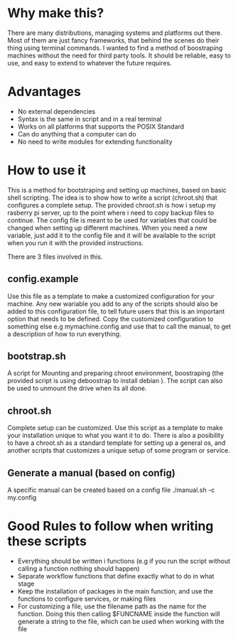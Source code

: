 # Why make this?

There are many distributions, managing systems and platforms out there. Most of them are just fancy frameworks, that behind the scenes do their thing using terminal commands. I wanted to find a method of boostraping machines without the need for third party tools. It should be reliable, easy to use, and easy to extend to whatever the future requires.

# Advantages

* No external dependencies
* Syntax is the same in script and in a real terminal
* Works on all platforms that supports the POSIX Standard
* Can do anything that a computer can do
* No need to write modules for extending functionality

# How to use it
This is a method for bootstraping and setting up machines, based on basic shell scripting. The idea is to show how to write a script (chroot.sh) that configures a complete setup. The provided chroot.sh is how i setup my rasberry pi server, up to the point where i need to copy backup files to continue. The config file is meant to be used for variables that could be changed when setting up different machines. When you need a new variable, just add it to the config file and it will be available to the script when you run it with the provided instructions.

There are 3 files involved in this.

## config.example
Use this file as a template to make a customized configuration for your machine. Any new wariable you add to any of the scripts should also be added to this configuration file, to tell future users that this is an important option that needs to be defined. Copy the customized configuration to something else e.g mymachine.config and use that to call the manual, to get a description of how to run everything.

## bootstrap.sh
A script for Mounting and preparing chroot environment, boostraping (the provided script is using deboostrap to install debian ). The script can also be used to unmount the drive when its all done.

## chroot.sh
Complete setup can be customized. Use this script as a template to make your installation unique to what you want it to do. There is also a posibility to have a chroot.sh as a standard template for setting up a general os, and another scripts that customizes a unique setup of some program or service.

## Generate a manual (based on config)
A specific manual can be created based on a config file
./manual.sh -c my.config

# Good Rules to follow when writing these scripts

* Everything should be written i functions (e.g if you run the script without calling a function nothing should happen)
* Separate workflow functions that define exactly what to do in what stage
* Keep the installation of packages in the main function, and use the functions to configure services, or making files
* For customizing a file, use the filename path as the name for the function. Doing this then calling $FUNCNAME inside the function will generate a string to the file, which can be used when working with the file 


